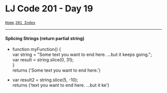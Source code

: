 # LJ Code 201 - Day 19
<a href="../README.md">`Home`</a>
<a href="201_README.md">`201 Index`</a>
<hr>

#### Splicing Strings (return partial string)
- function myFunction() { </br>
    var string = "Some text you want to end here. ...but it keeps going."; </br>
    var result = string.slice(0, 31); </br>
} </br>
returns ('Some text you want to end here.')

- var result2 = string.slice(5, -10); </br>
returns ('text you want to end here. ...but it ke')
